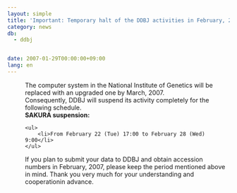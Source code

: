 ```yaml
---
layout: simple
title: 'Important: Temporary halt of the DDBJ activities in February, 2007'
category: news
db:
  - ddbj


date: 2007-01-29T00:00:00+09:00
lang: en
---
```


<html>
<dd>The computer system in the National Institute of Genetics will be replaced with an upgraded one by March, 2007.
<dd>Consequently, DDBJ will suspend its activity completely for the following schedule.<br>
<dd><b>SAKURA suspension:</b>

    <ul>
        <li>From February 22 (Tue) 17:00 to February 28 (Wed) 9:00</li>
    </ul>
<dd>If you plan to submit your data to DDBJ and obtain accession numbers in February, 2007, please keep the period mentioned above in mind. Thank you very much for your understanding and cooperationin advance.</dd>
</dd>
</dd>
</dd>
</html>
